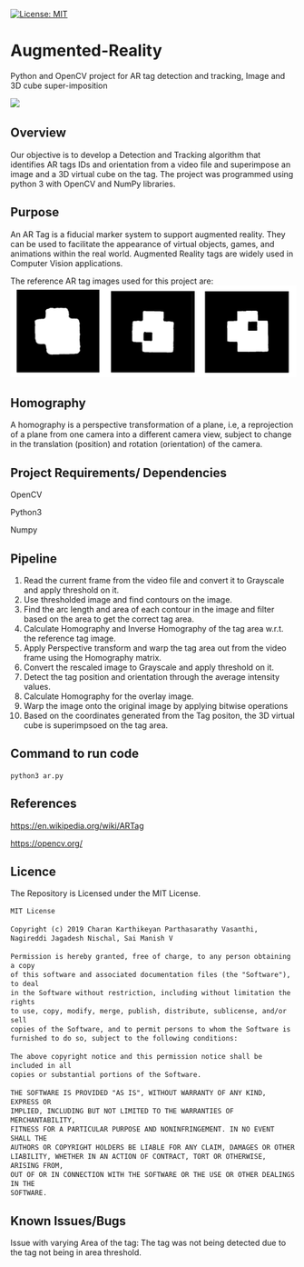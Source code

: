 [![License: MIT](https://img.shields.io/badge/License-MIT-yellow.svg)](https://opensource.org/licenses/MIT)

# Augmented-Reality
Python and OpenCV project for AR tag detection and tracking, Image and 3D cube super-imposition

![](AR_output.gif)

## Overview
Our objective is to develop a Detection and Tracking algorithm that identifies AR tags IDs and orientation from a video file and superimpose an image and a 3D virtual cube on the tag. The project was programmed using python 3 with OpenCV and NumPy libraries.

## Purpose

An AR Tag is a fiducial marker system to support augmented reality. They can be used to facilitate the appearance of virtual objects, games, and animations within the real world. Augmented Reality tags are widely used in Computer Vision applications.

The reference AR tag images used for this project are:
![](AR_tags.png)

## Homography

A homography is a perspective transformation of a plane, i.e, a reprojection of a plane from one camera into a different camera view, subject to change in the translation (position) and rotation (orientation) of the camera.

## Project Requirements/ Dependencies

OpenCV

Python3

Numpy

## Pipeline

1) Read the current frame from the video file and convert it to Grayscale and apply threshold on it.
2) Use thresholded image and find contours on the image.
3) Find the arc length and area of each contour in the image and filter based on the area to get the correct tag area.
4) Calculate Homography and Inverse Homography of the tag area w.r.t. the reference tag image.
5) Apply Perspective transform and warp the tag area out from the video frame using the Homography matrix.
6) Convert the rescaled image to Grayscale and apply threshold on it.
7) Detect the tag position and orientation through the average intensity values.
8) Calculate Homography for the overlay image.
9) Warp the image onto the original image by applying bitwise operations
10) Based on the coordinates generated from the Tag positon, the 3D virtual cube is superimpsoed on the tag area.


## Command to run code
```
python3 ar.py
```
## References

https://en.wikipedia.org/wiki/ARTag

https://opencv.org/


## Licence
The Repository is Licensed under the MIT License.
```
MIT License

Copyright (c) 2019 Charan Karthikeyan Parthasarathy Vasanthi, Nagireddi Jagadesh Nischal, Sai Manish V

Permission is hereby granted, free of charge, to any person obtaining a copy
of this software and associated documentation files (the "Software"), to deal
in the Software without restriction, including without limitation the rights
to use, copy, modify, merge, publish, distribute, sublicense, and/or sell
copies of the Software, and to permit persons to whom the Software is
furnished to do so, subject to the following conditions:

The above copyright notice and this permission notice shall be included in all
copies or substantial portions of the Software.

THE SOFTWARE IS PROVIDED "AS IS", WITHOUT WARRANTY OF ANY KIND, EXPRESS OR
IMPLIED, INCLUDING BUT NOT LIMITED TO THE WARRANTIES OF MERCHANTABILITY,
FITNESS FOR A PARTICULAR PURPOSE AND NONINFRINGEMENT. IN NO EVENT SHALL THE
AUTHORS OR COPYRIGHT HOLDERS BE LIABLE FOR ANY CLAIM, DAMAGES OR OTHER
LIABILITY, WHETHER IN AN ACTION OF CONTRACT, TORT OR OTHERWISE, ARISING FROM,
OUT OF OR IN CONNECTION WITH THE SOFTWARE OR THE USE OR OTHER DEALINGS IN THE
SOFTWARE.
```

## Known Issues/Bugs

Issue with varying Area of the tag: The tag was not being detected due to the tag not being in area threshold.
